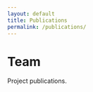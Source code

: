 ```yaml
---
layout: default
title: Publications
permalink: /publications/
---
```

<div class="page-header">
    <h1>Team</h1>
</div>
<div class="content-wrapper">
    <div class="page-content">
        <p>Project publications.</p>
    </div>
</div>
